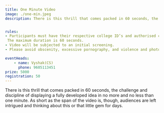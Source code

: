 ```yaml
---
title: One Minute Video
image: ./one-min.jpeg
description: There is this thrill that comes packed in 60 seconds, the challenge and discipline of displaying a fully developed idea in no more and no less than one minute. As short as the span of the video is, though, audiences are left intrigued and thinking about this or that little gem for days.


rules: 
- Participants must have their respective college ID’s and authorised certificate of the video from the college. 
 The maximum duration is 60 seconds. 
- Video will be subjected to an initial screening. 
- Please avoid obscenity, excessive pornography, and violence and photo slide shows.

eventHeads:
    - name: Vyshak(CS)
      phone: 9605113451
prize: 5000
registration: 50
---
```

There is this thrill that comes packed in 60 seconds, the challenge and discipline of displaying a fully developed idea in no more and no less than one minute. As short as the span of the video is, though, audiences are left intrigued and thinking about this or that little gem for days.

